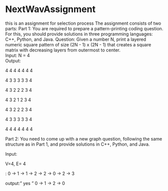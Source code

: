 # NextWavAssignment
this is an assignment for selection process
The assignment consists of two parts: 
Part 1: 
You are required to prepare a pattern-printing coding question. For this, you should provide 
solutions in three programming languages: C++, Python, and Java. 
Question: 
Given a number N, print a layered numeric square pattern of size (2N - 1) x (2N - 1) that 
creates a square matrix with decreasing layers from outermost to center.  
Input: N = 4  
Output: 

4 4 4 4 4 4 4 

4 3 3 3 3 3 4 

4 3 2 2 2 3 4 

4 3 2 1 2 3 4 

4 3 2 2 2 3 4 

4 3 3 3 3 3 4 

4 4 4 4 4 4 4 



Part 2: 
You need to come up with a new graph question, following the same structure as in Part 1, and 
provide solutions in C++, Python, and Java. 

Input: 
 
V=4, E= 4  

: 0 -> 1 -> 1 -> 2 -> 2 -> 0 -> 2 -> 3 

output:” yes ” 
	0 -> 1 -> 2 -> 0 
